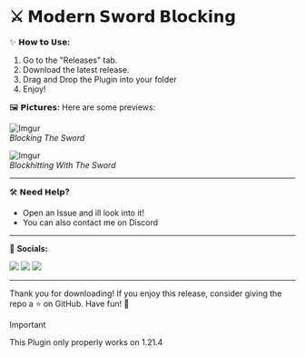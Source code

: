 # ⚔ **𝗠𝗼𝗱𝗲𝗿𝗻 𝗦𝘄𝗼𝗿𝗱 𝗕𝗹𝗼𝗰𝗸𝗶𝗻𝗴** 

✨ **𝗛𝗼𝘄 𝘁𝗼 𝗨𝘀𝗲:**
1. Go to the "Releases" tab.
2. Download the latest release.
3. Drag and Drop the Plugin into your folder
4. Enjoy!

🖼️ **𝗣𝗶𝗰𝘁𝘂𝗿𝗲𝘀:**
Here are some previews:

![Imgur](https://i.imgur.com/M9BDkIj.gif)  
*Blocking The Sword*

![Imgur](https://i.imgur.com/7m3OlOf.gif)  
*Blockhitting With The Sword*

---

🛠️ **𝗡𝗲𝗲𝗱 𝗛𝗲𝗹𝗽?**
- Open an Issue and ill look into it!
- You can also contact me on Discord

---

📌 **Socials:**

[![](https://img.shields.io/badge/-github-6E40C9)](https://github.com/chbya)
[![](https://img.shields.io/badge/-youtube-FF0000)](https://www.youtube.com/chbya)
[![](https://img.shields.io/badge/-discord-5865F2)](https://discord.gg/G46xJrhP7Y)

---

Thank you for downloading! If you enjoy this release, consider giving the repo a ⭐️ on GitHub. Have fun! 🎊

> [!IMPORTANT]
> This Plugin only properly works on 1.21.4
